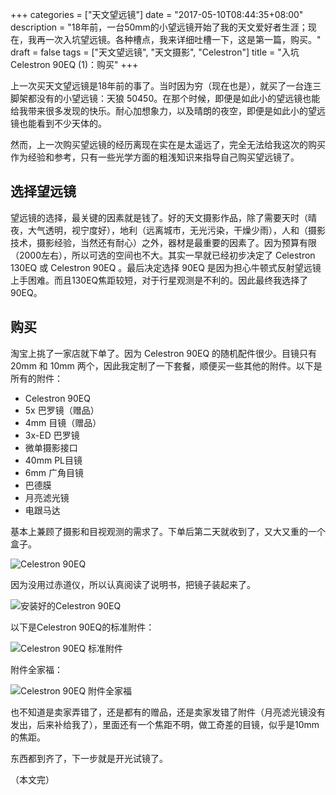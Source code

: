 +++
categories = ["天文望远镜"]
date = "2017-05-10T08:44:35+08:00"
description = "18年前，一台50mm的小望远镜开始了我的天文爱好者生涯；现在，我再一次入坑望远镜。各种槽点，我来详细吐槽一下，这是第一篇，购买。"
draft = false
tags = ["天文望远镜", "天文摄影", "Celestron"]
title = "入坑Celestron 90EQ (1)：购买"
+++

上一次买天文望远镜是18年前的事了。当时因为穷（现在也是），就买了一台连三脚架都没有的小望远镜：天狼 50450。在那个时候，即便是如此小的望远镜也能给我带来很多发现的快乐。耐心加想象力，以及晴朗的夜空，即便是如此小的望远镜也能看到不少天体的。

然而，上一次购买望远镜的经历离现在实在是太遥远了，完全无法给我这次的购买作为经验和参考，只有一些光学方面的粗浅知识来指导自己购买望远镜了。

<!--more-->

## 选择望远镜

望远镜的选择，最关键的因素就是钱了。好的天文摄影作品，除了需要天时（晴夜，大气透明，视宁度好），地利（远离城市，无光污染，干燥少雨），人和（摄影技术，摄影经验，当然还有耐心）之外，器材是最重要的因素了。因为预算有限（2000左右），所以可选的空间也不大。其实一早就已经初步决定了 Celestron 130EQ 或 Celestron 90EQ 。最后决定选择 90EQ 是因为担心牛顿式反射望远镜上手困难。而且130EQ焦距较短，对于行星观测是不利的。因此最终我选择了 90EQ。

## 购买

淘宝上挑了一家店就下单了。因为 Celestron 90EQ 的随机配件很少。目镜只有 20mm 和 10mm 两个，因此我定制了一下套餐，顺便买一些其他的附件。以下是所有的附件：

- Celestron 90EQ
- 5x 巴罗镜（赠品）
- 4mm 目镜（赠品）
- 3x-ED 巴罗镜
- 微单摄影接口
- 40mm PL目镜
- 6mm 广角目镜
- 巴德膜
- 月亮滤光镜
- 电跟马达

基本上兼顾了摄影和目视观测的需求了。下单后第二天就收到了，又大又重的一个盒子。

![Celestron 90EQ](/images/celestron_90eq_box.jpg)

因为没用过赤道仪，所以认真阅读了说明书，把镜子装起来了。

![安装好的Celestron 90EQ](/images/celestron_90eq_installed.jpg)

以下是Celestron 90EQ的标准附件：

![Celestron 90EQ 标准附件](/images/default_90eq_accessories.jpg)

附件全家福：

![Celestron 90EQ 附件全家福](/images/full_lens_set_90eq.jpg)

也不知道是卖家弄错了，还是都有的赠品，还是卖家发错了附件（月亮滤光镜没有发出，后来补给我了），里面还有一个焦距不明，做工奇差的目镜，似乎是10mm的焦距。

东西都到齐了，下一步就是开光试镜了。

（本文完）